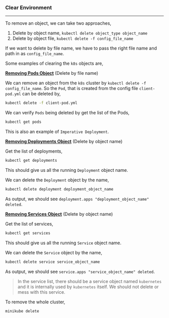 ### Clear Environment

---

To remove an object, we can take two approaches,

1. Delete by object name, `kubectl delete object_type object_name`
2. Delete by object file, `kubectl delete -f config_file_name`

If we want to delete by file name, we have to pass the right file name and path in as `config_file_name`.

Some examples of clearing the `k8s` objects are,

<u>**Removing Pods Object**</u> (Delete by file name)

We can remove an object from the `k8s` cluster by `kubectl delete -f config_file_name`. So the `Pod`, that is created from the config file `client-pod.yml` can be deleted by,

```bash
kubectl delete -f client-pod.yml
```

We can verify `Pods` being deleted by get the list of the Pods,

```bash
kubectl get pods
```

This is also an example of `Imperative Deployment`.

<u>**Removing Deployments Object**</u> (Delete by object name)

Get the list of deployments,

```bash
kubectl get deployments
```

This should give us all the running `Deployment` object name.

We can delete the `Deployment` object by the name,

```bash
kubectl delete deployment deployment_object_name
```

As output, we should see `deployment.apps "deployment_object_name" deleted`.

<u>**Removing Services Object**</u> (Delete by object name)

Get the list of services,

```bash
kubectl get services
```

This should give us all the running `Service` object name.

We can delete the `Service` object by the name,

```bash
kubectl delete service service_object_name
```

As output, we should see `service.apps "service_object_name" deleted`.

> In the service list, there should be a service object named `kubernetes` and it is internally used by `kubernetes` itself. We should not delete or mess with this service.

To remove the whole cluster,

```bash
minikube delete
```
